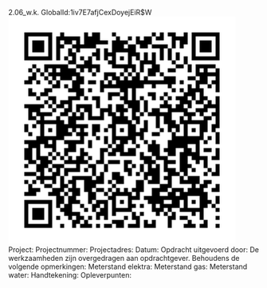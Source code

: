 2.06_w.k.
GlobalId:1iv7E7afjCexDoyejEiR$W
![picture](https://github.com/C-Claus/Data-Files/blob/master/QR_codes/KDV/2.06_w.k..png)
Project:
Projectnummer:
Projectadres:
Datum:
Opdracht uitgevoerd door:
De werkzaamheden zijn overgedragen aan opdrachtgever. Behoudens de volgende opmerkingen:
Meterstand elektra:
Meterstand gas:
Meterstand water:
Handtekening:
Opleverpunten:
